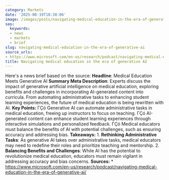 ```yaml
---
category: Markets
date: '2025-08-19T18:38:06'
image: /images/posts/navigating-medical-education-in-the-era-of-generative-ai.jpg
seo:
  keywords:
  - news
  - markets
  - brief
slug: navigating-medical-education-in-the-era-of-generative-ai
source_urls:
- https://www.microsoft.com/en-us/research/podcast/navigating-medical-education-in-the-era-of-generative-ai/
title: Navigating medical education in the era of generative AI
---
```


Here's a news brief based on the source:  **Headline**: Medical Education Meets Generative AI  **Summary Meta Description**: Experts discuss the impact of generative artificial intelligence on medical education, exploring benefits and challenges in incorporating AI-generated content into curricula. From automating administrative tasks to enhancing student learning experiences, the future of medical education is being rewritten with AI.  **Key Points:**  ΓÇó Generative AI can automate administrative tasks in medical education, freeing up instructors to focus on teaching. ΓÇó AI-generated content can enhance student learning experiences through interactive simulations and personalized feedback. ΓÇó Medical educators must balance the benefits of AI with potential challenges, such as ensuring accuracy and addressing bias.  **Takeaways:**  1. **Rethinking Administrative Tasks**: As generative AI takes over administrative tasks, medical educators may need to redefine their roles and prioritize teaching and mentorship. 2. **Balancing Benefits and Challenges**: While AI has the potential to revolutionize medical education, educators must remain vigilant in addressing accuracy and bias concerns.  **Sources:**  * https://www.microsoft.com/en-us/research/podcast/navigating-medical-education-in-the-era-of-generative-ai/